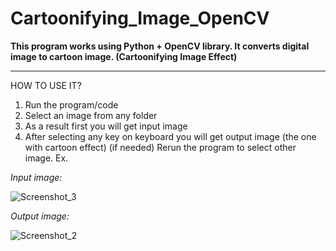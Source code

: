 # Cartoonifying_Image_OpenCV
<b> This program works using Python + OpenCV library. It converts digital image to cartoon image. (Cartoonifying Image Effect) </b>

<hr>

HOW TO USE IT? 

1. Run the program/code
2. Select an image from any folder
3. As a result first you will get input image
4. After selecting any key on keyboard you will get output image (the one with cartoon effect)
(if needed) Rerun the program to select other image.
Ex.

<i> Input image: </i>

![Screenshot_3](https://github.com/darkovasiljkov/Cartoonifying_Image_OpenCV/assets/93830641/61139d47-ca02-4d87-b096-a35a1c1301ed)


<i> Output image: </i>

![Screenshot_2](https://github.com/darkovasiljkov/Cartoonifying_Image_OpenCV/assets/93830641/40800b77-d78f-4ad0-8e14-3a37d960b1d3)
